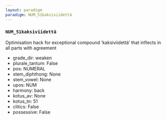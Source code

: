 ```yaml
---
layout: paradigm
paradigm: NUM_51kaksiviidettä
---
```

### ` NUM_51kaksiviidettä `

Optimisation hack for exceptional compound ’kaksiviidettä’ that inflects in all parts with agreement
* grade_dir: weaken
* plurale_tantum: False
* pos: NUMERAL
* stem_diphthong: None
* stem_vowel: None
* upos: NUM
* harmony: back
* kotus_av: None
* kotus_tn: 51
* clitics: False
* possessive: False
